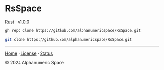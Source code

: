 # RsSpace

[Rust]() &middot; [v1.0.0]()

```bash
gh repo clone https://github.com/alphanumericspace/RsSpace.git
```
```bash
git clone https://github.com/alphanumericspace/RsSpace.git
```
---

[Home]() &middot; [License]() &middot; [Status]()

&copy; 2024 Alphanumeric Space
